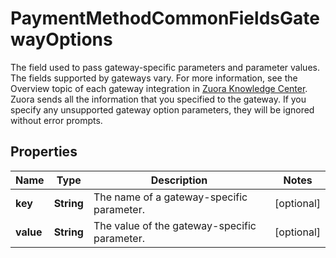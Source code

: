 

# PaymentMethodCommonFieldsGatewayOptions

The field used to pass gateway-specific parameters and parameter values. The fields supported by gateways vary. For more information, see the Overview topic of each gateway integration in [Zuora Knowledge Center](https://knowledgecenter.zuora.com/Zuora_Billing/Billing_and_Payments/M_Payment_Gateways/Supported_Payment_Gateways).  Zuora sends all the information that you specified to the gateway. If you specify any unsupported gateway option parameters, they will be ignored without error prompts. 

## Properties

| Name | Type | Description | Notes |
|------------ | ------------- | ------------- | -------------|
|**key** | **String** | The name of a gateway-specific parameter.  |  [optional] |
|**value** | **String** | The value of the gateway-specific parameter.  |  [optional] |



